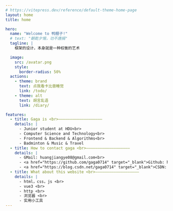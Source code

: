 ```yaml
---
# https://vitepress.dev/reference/default-theme-home-page
layout: home
title: home

hero:
  name: "Welcome to 鸭棚子!"
  # text: "朝乾夕惕，功不唐捐"
  tagline: |
    框架的设计，本身就是一种权衡的艺术

  image:
    src: /avatar.png
    style:
      border-radius: 50%
  actions:
    - theme: brand
      text: 点我看卡比兽睡觉
      link: /todo/
    - theme: alt
      text: 胡言乱语
      link: /diary/

features:
  - title: Gaga is <br>———————————————————
    details: |
      - Junior student at HDU<br>
      - Computer Science and Technology<br>
      - Frontend & Backend & Algorithms<br>
      - Badminton & Music & Travel
  - title: How to contact gaga <br>———————————————————
    details: |
      - GMail: huangjiangye08@gmail.com<br>
      - <a href="https://github.com/gaga0714" target="_blank">Github: https://github.com/gaga0714</a><br>
      - <a href="https://blog.csdn.net/gaga0714" target="_blank">CSDN: https://blog.csdn.net/gaga0714</a>
  - title: What about this website <br>———————————————————
    details: |
      - html，css，js <br>
      - vue3 <br>
      - http <br>
      - 浏览器 <br>
      - 实用小工具
---
```


